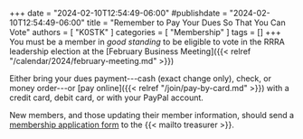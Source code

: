 +++
date = "2024-02-10T12:54:49-06:00"
#publishdate = "2024-02-10T12:54:49-06:00"
title = "Remember to Pay Your Dues So That You Can Vote"
authors = [ "K0STK" ]
categories = [ "Membership" ]
tags = []
+++
You must be a member in *good standing* to be eligible to vote in the
RRRA leadership election at the
[February Business Meeting]({{< relref "/calendar/2024/february-meeting.md" >}})

Either bring your dues payment---cash (exact change only), check, or money
order---or [pay online]({{< relref "/join/pay-by-card.md" >}}) with a credit
card, debit card, or with your PayPal account.

New members, and those updating their member information, should send a
[membership application form](/s/3iOnHKqxHlaDxxv) to the
{{< mailto treasurer >}}.
<!--more-->
